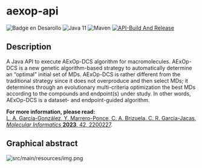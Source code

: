 # aexop-api


![Badge en Desarollo](https://img.shields.io/badge/STATUS-IN%20PROGRESS-green)
![Java 11](https://img.shields.io/badge/Java-11-blue.svg)
![Maven](https://img.shields.io/badge/Maven-3.8.8-blue.svg)
[![API-Build And Release](https://github.com/cicese-biocom/aexop-api/actions/workflows/maven_release.yml/badge.svg)](https://github.com/cicese-biocom/aexop-api/actions/workflows/maven_release.yml)
## Description

A Java API to execute AExOp-DCS algorithm for macromolecules. AExOp-DCS is a new genetic algorithm-based strategy to
automatically determine an “optimal” initial set of MDs. AExOp-DCS is rather different from
the traditional strategy since it does not overproduce and then select MDs; it determines through
an evolutionary multi-criteria optimization the best MDs according to the compounds and endpoint(s)
under study. In other words, AExOp-DCS is a dataset- and endpoint-guided algorithm.

**For more information, please read:**  
[L. A. García-González, Y. Marrero-Ponce, C. A. Brizuela, C. R. García-Jacas, *Molecular Informatics* **2023**, 42, 2200227](https://doi.org/10.1002/minf.202200227).

## Graphical abstract
![src/main/resources/img.png](https://github.com/cicese-biocom/aexop-dcs/raw/main/src/main/resources/img.png)
